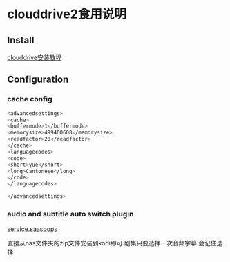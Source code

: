 # clouddrive2食用说明

## Install

[clouddrive安装教程](https://www.clouddrive2.com/download.html)

## Configuration

### cache config

```bash
<advancedsettings>
<cache>
<buffermode>1</buffermode>
<memorysize>499460608</memorysize>
<readfactor>20</readfactor>
</cache>
<languagecodes>
<code>
<short>yue</short>
<long>Cantonese</long>
</code>
</languagecodes>

</advancedsettings>
```

### audio and subtitle auto switch plugin

[service.saasbops]([https://github.com/mvdwetering/service.saasbops](http://ftp.halifax.rwth-aachen.de/xbmc/addons/nexus/service.languagepreferencemanager/service.languagepreferencemanager-1.0.2.zip)http://ftp.halifax.rwth-aachen.de/xbmc/addons/nexus/service.languagepreferencemanager/service.languagepreferencemanager-1.0.2.zip)

直接从nas文件夹的zip文件安装到kodi即可.剧集只要选择一次音频字幕 会记住选择
